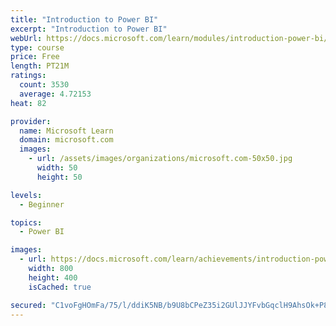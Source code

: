 ```yaml
---
title: "Introduction to Power BI"
excerpt: "Introduction to Power BI"
webUrl: https://docs.microsoft.com/learn/modules/introduction-power-bi/
type: course
price: Free
length: PT21M
ratings:
  count: 3530
  average: 4.72153
heat: 82

provider:
  name: Microsoft Learn
  domain: microsoft.com
  images:
    - url: /assets/images/organizations/microsoft.com-50x50.jpg
      width: 50
      height: 50

levels:
  - Beginner

topics:
  - Power BI

images:
  - url: https://docs.microsoft.com/learn/achievements/introduction-power-bi-social.png
    width: 800
    height: 400
    isCached: true

secured: "C1voFgHOmFa/75/l/ddiK5NB/b9U8bCPeZ35i2GUlJJYFvbGqclH9AhsOk+P8v5fZ9nb7JAstHsWfDU3kcyjsFOrJEGb9yeLkaDAVtlUOAgUqnORY3/fQZwuQ5OFAPAvXNS53GYGS+/Z5+L634D3l8YTZnVl0m+YnGTf/Rzm2XJ1kGNO+84FZiDWlbmJAqJGFI9KWfy1V48lCTFjtKnp4wP7oc551BrXxy0mewH2/qlO46XIvVDe9GMd8J12llr0xaG7pqGcsz9rN9f3sxAV9SMiPSN24zFEjPDJc0e26lnPg0yTAxv+L5SkkMUAZfAw8OkVZ4a80l4ItJD2SNCeMV71nGEi9/P0FpijnnZQtB1Xf7pIw0saeYdC1nJmGu0KpM7hGVnthWAFW+ldUbqtpvKoLzSrvS3aNX8mDktWqds=;2CC1pYS5Q3+n+32yXneTXA=="
---
```


